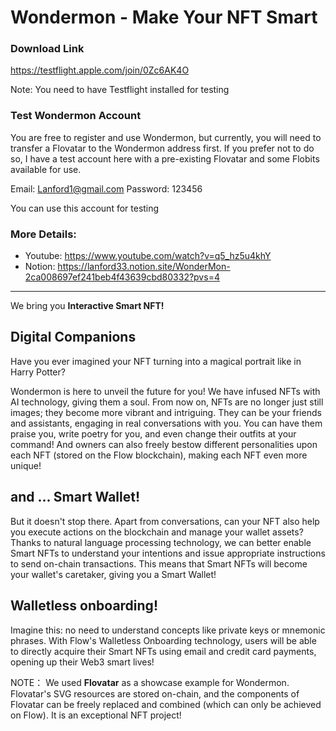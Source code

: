 # Wondermon - Make Your NFT Smart

### Download Link

https://testflight.apple.com/join/0Zc6AK4O 

Note: You need to have Testflight installed for testing

### Test Wondermon Account

You are free to register and use Wondermon, but currently, you will need to transfer a Flovatar to the Wondermon address first. If you prefer not to do so, I have a test account here with a pre-existing Flovatar and some Flobits available for use.

Email: Lanford1@gmail.com
Password: 123456

You can use this account for testing

### More Details:

- Youtube: https://www.youtube.com/watch?v=q5_hz5u4khY
- Notion: https://lanford33.notion.site/WonderMon-2ca008697ef241beb4f43639cbd80332?pvs=4

----

We bring you **Interactive Smart NFT!**

## Digital Companions

Have you ever imagined your NFT turning into a magical portrait like in Harry Potter?

Wondermon is here to unveil the future for you! We have infused NFTs with AI technology, giving them a soul. From now on, NFTs are no longer just still images; they become more vibrant and intriguing. They can be your friends and assistants, engaging in real conversations with you. You can have them praise you, write poetry for you, and even change their outfits at your command! And owners can also freely bestow different personalities upon each NFT (stored on the Flow blockchain), making each NFT even more unique!

## and ... Smart Wallet!

But it doesn't stop there. Apart from conversations, can your NFT also help you execute actions on the blockchain and manage your wallet assets? Thanks to natural language processing technology, we can better enable Smart NFTs to understand your intentions and issue appropriate instructions to send on-chain transactions. This means that Smart NFTs will become your wallet's caretaker, giving you a Smart Wallet!

## Walletless onboarding!

Imagine this: no need to understand concepts like private keys or mnemonic phrases. With Flow's Walletless Onboarding technology, users will be able to directly acquire their Smart NFTs using email and credit card payments, opening up their Web3 smart lives!

NOTE：
We used **Flovatar** as a showcase example for Wondermon. Flovatar's SVG resources are stored on-chain, and the components of Flovatar can be freely replaced and combined (which can only be achieved on Flow). It is an exceptional NFT project!
